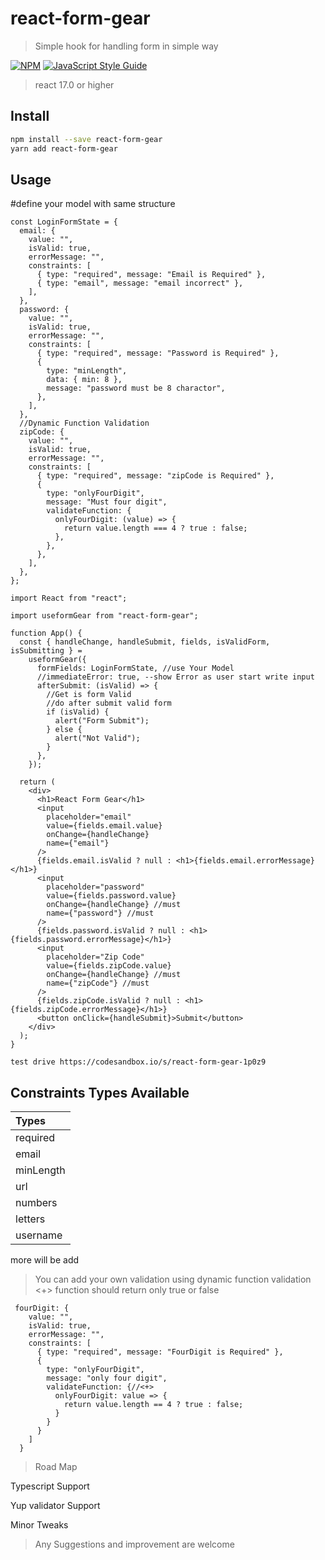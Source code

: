 # react-form-gear

> Simple hook for handling form in simple way

[![NPM](https://img.shields.io/npm/v/react-form-gear)](https://www.npmjs.com/package/react-form-gear) [![JavaScript Style Guide](https://img.shields.io/badge/code_style-standard-brightgreen.svg)](https://standardjs.com)

> react 17.0 or higher

## Install

```bash
npm install --save react-form-gear
yarn add react-form-gear
```

## Usage

#define your model with same structure

```tsx
const LoginFormState = {
  email: {
    value: "",
    isValid: true,
    errorMessage: "",
    constraints: [
      { type: "required", message: "Email is Required" },
      { type: "email", message: "email incorrect" },
    ],
  },
  password: {
    value: "",
    isValid: true,
    errorMessage: "",
    constraints: [
      { type: "required", message: "Password is Required" },
      {
        type: "minLength",
        data: { min: 8 },
        message: "password must be 8 charactor",
      },
    ],
  },
  //Dynamic Function Validation
  zipCode: {
    value: "",
    isValid: true,
    errorMessage: "",
    constraints: [
      { type: "required", message: "zipCode is Required" },
      {
        type: "onlyFourDigit",
        message: "Must four digit",
        validateFunction: {
          onlyFourDigit: (value) => {
            return value.length === 4 ? true : false;
          },
        },
      },
    ],
  },
};
```

```tsx
import React from "react";

import useformGear from "react-form-gear";

function App() {
  const { handleChange, handleSubmit, fields, isValidForm, isSubmitting } =
    useformGear({
      formFields: LoginFormState, //use Your Model
      //immediateError: true, --show Error as user start write input
      afterSubmit: (isValid) => {
        //Get is form Valid
        //do after submit valid form
        if (isValid) {
          alert("Form Submit");
        } else {
          alert("Not Valid");
        }
      },
    });

  return (
    <div>
      <h1>React Form Gear</h1>
      <input
        placeholder="email"
        value={fields.email.value}
        onChange={handleChange}
        name={"email"}
      />
      {fields.email.isValid ? null : <h1>{fields.email.errorMessage}</h1>}
      <input
        placeholder="password"
        value={fields.password.value}
        onChange={handleChange} //must
        name={"password"} //must
      />
      {fields.password.isValid ? null : <h1>{fields.password.errorMessage}</h1>}
      <input
        placeholder="Zip Code"
        value={fields.zipCode.value}
        onChange={handleChange} //must
        name={"zipCode"} //must
      />
      {fields.zipCode.isValid ? null : <h1>{fields.zipCode.errorMessage}</h1>}
      <button onClick={handleSubmit}>Submit</button>
    </div>
  );
}
```

```
test drive https://codesandbox.io/s/react-form-gear-1p0z9
```

## Constraints Types Available

| Types     |
| :-------- |
| required  |
| email     |
| minLength |
| url       |
| numbers   |
| letters   |
| username  |

more will be add

> You can add your own validation using dynamic function validation <+>
> function should return only true or false

```tsx
 fourDigit: {
    value: "",
    isValid: true,
    errorMessage: "",
    constraints: [
      { type: "required", message: "FourDigit is Required" },
      {
        type: "onlyFourDigit",
        message: "only four digit",
        validateFunction: {//<+>
          onlyFourDigit: value => {
            return value.length == 4 ? true : false;
          }
        }
      }
    ]
  }
```

> Road Map

Typescript Support

Yup validator Support

 Minor Tweaks

> Any Suggestions and improvement are welcome
